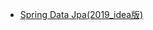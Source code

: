



* [Spring Data Jpa(2019_idea版)](https://www.bilibili.com/video/BV1Y4411W7Rx?from=search&seid=15302849285323004849)
